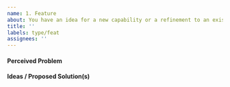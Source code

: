 ```yaml
---
name: 1. Feature
about: You have an idea for a new capability or a refinement to an existing one
title: ''
labels: type/feat
assignees: ''
---
```


<!--    Instructions                                -->
<!--                                                -->
<!-- 1. Remove sections/details you do not complete -->
<!-- 2. Add sections/details useful to you          -->

#### Perceived Problem

#### Ideas / Proposed Solution(s)
